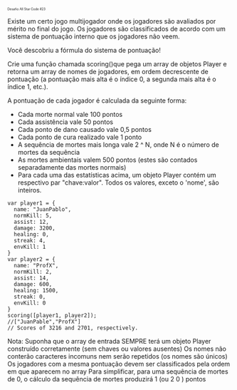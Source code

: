 

<span style="font-size:0.5em;">Desafio All Star Code #23</span>

Existe um certo jogo multijogador onde os jogadores são avaliados por mérito no final do jogo. Os jogadores são classificados de acordo com um sistema de pontuação interno que os jogadores não veem.<br>

Você descobriu a fórmula do sistema de pontuação!<br>

Crie uma função chamada scoring()que pega um array de objetos Player e retorna um array de nomes de jogadores, em ordem decrescente de pontuação (a pontuação mais alta é o índice 0, a segunda mais alta é o índice 1, etc.).<br>

A pontuação de cada jogador é calculada da seguinte forma:<br>

* Cada morte normal vale 100 pontos
* Cada assistência vale 50 pontos
* Cada ponto de dano causado vale 0,5 pontos
* Cada ponto de cura realizado vale 1 ponto
* A sequência de mortes mais longa vale 2 ^ N, onde N é o número de mortes da sequência
* As mortes ambientais valem 500 pontos (estes são contados separadamente das mortes normais)
* Para cada uma das estatísticas acima, um objeto Player contém um respectivo par "chave:valor". Todos os valores, exceto o 'nome', são inteiros.

```
var player1 = {
  name: "JuanPablo",
  normKill: 5,
  assist: 12,
  damage: 3200,
  healing: 0,
  streak: 4,
  envKill: 1
}
var player2 = {
  name: "ProfX",
  normKill: 2,
  assist: 14,
  damage: 600,
  healing: 1500,
  streak: 0,
  envKill: 0
}
scoring([player1, player2]); 
//["JuanPable","ProfX"]
// Scores of 3216 and 2701, respectively.
```

Nota:
Suponha que o array de entrada SEMPRE terá um objeto Player construído corretamente (sem chaves ou valores ausentes)
Os nomes não conterão caracteres incomuns nem serão repetidos (os nomes são únicos)
Os jogadores com a mesma pontuação devem ser classificados pela ordem em que aparecem no array
Para simplificar, para uma sequência de mortes de 0, o cálculo da sequência de mortes produzirá 1 (ou 2 0 ) pontos

